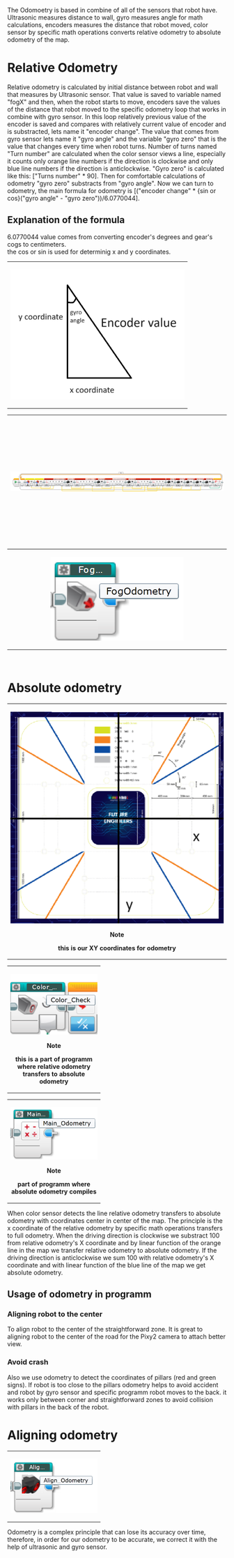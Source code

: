 The Odomoetry is based in combine of all of the sensors that robot have. Ultrasonic measures distance to wall, gyro measures angle for math calculations, encoders measures the distance that robot moved, color sensor by specific math operations converts relative odometry to absolute odometry of the map.
# Relative Odometry
  Relative odometry is calculated by initial distance between robot and wall that measures by Ultrasonic sensor. That value is saved to variable named "fogX" and then, when the robot starts to move, encoders save the values of the distance that robot moved to the specific odometry loop that works in combine with gyro sensor. In this loop relatively previous value of the encoder is saved and compares with relatively current value of encoder and is substracted, lets name it "encoder change". The value that comes from gyro sensor lets name it "gyro angle" and the variable "gyro zero" that is the value that changes every time when robot turns. Number of turns named "Turn number" are calculated when the color sensor views a line, especially it counts only orange line numbers if the direction is clockwise and only blue line numbers if the direction is anticlockwise. "Gyro zero" is calculated like this: ["Turns number" * 90]. Then for comfortable calculations of odometry "gyro zero" substracts from "gyro angle". Now we can turn to odometry, the main formula for odometry is [("encoder change" * {sin or cos}("gyro angle" - "gyro zero"))/6.0770044]. 
  
## Explanation of the formula
  6.0770044 value comes from converting encoder's degrees and gear's cogs to centimeters. </br>
  the cos or sin is used for determinig x and y coordinates.
<table>
  <tr>
    <th width=400>

  ![odometry explanation](https://github.com/QZOFlameFE/FE2024_1st_repo_ByFlame/blob/main/Instructions/Power_and_Sense_Management/calculating_odometry.png) </br>
    </th>
  </tr>
</table>
<table>
  <tr>
    <th height=300>
    
  ![relative odometry programm part](https://github.com/QZOFlameFE/FE2024_1st_repo_ByFlame/blob/main/Instructions/Power_and_Sense_Management/relative_odometry.png) </br>
    </th>
  </tr>
  <tr>
    <th>
      
  ![relative odometry in programm](https://github.com/QZOFlameFE/FE2024_1st_repo_ByFlame/blob/main/Instructions/Power_and_Sense_Management/relative_odometry_programm.png) </br>
    </th>
  </tr>
</table>
</br>

# Absolute odometry
<table>
  <tr>
    <th width=1000>
      
![absolute odometry principle](https://github.com/QZOFlameFE/FE2024_1st_repo_ByFlame/blob/main/Instructions/Power_and_Sense_Management/absolute_odometry_principle.png) </br>
> [!NOTE]
> this is our XY coordinates for odometry

  </th>
  </tr>
</table>

<table>
  <tr>
    <th width=200>
      
![relative odometry to absolute odometry](https://github.com/QZOFlameFE/FE2024_1st_repo_ByFlame/blob/main/Instructions/Power_and_Sense_Management/relative_odometry_to_absolute_odometry.png) 
> [!NOTE]
> this is a part of programm where relative odometry transfers to absolute odometry

 </th>
  </tr>
</table>

<table>
  <tr>
    <th width=200>

![absolute odometry in programm](https://github.com/QZOFlameFE/FE2024_1st_repo_ByFlame/blob/main/Instructions/Power_and_Sense_Management/absolute_odometry_in_programm.png) </br>
> [!NOTE]
> part of programm where absolute odometry compiles

 </th>
  </tr>
</table>
When color sensor detects the line relative odometry transfers to absolute odometry with  coordinates center in center of the map. The principle is the x coordinate of the relative odometry by specific math operations transfers to full odometry. When the driving direction is clockwise we substract 100 from relative odometry's X coordinate and by linear function of the orange line in the map we transfer relative odometry to absolute odometry. If the driving direction is anticlockwise we sum 100 with relative odometry's X coordinate and with linear function of the blue line of the map we get absolute odometry.

## Usage of odometry in programm
### Aligning robot to the center
To align robot to the center of the straightforward zone. It is great to aligning robot to the center of the road for the Pixy2 camera to attach better view. 
### Avoid crash
Also we use odometry to detect the coordinates of pillars (red and green signs). If robot is too close to the pillars odometry helps to avoid accident and robot by gyro sensor and specific programm robot moves to the back. it works only between corner and straightforward zones to avoid collision with pillars in the back of the robot.
# Aligning odometry
<table>
  <tr>
    <th width=200>
      
![aligning odometry in the programm](https://github.com/QZOFlameFE/FE2024_1st_repo_ByFlame/blob/main/Instructions/Power_and_Sense_Management/aligning_odometry_in_programm.png)
    </th>
  </tr>
</table>
Odometry is a complex principle that can lose its accuracy over time, therefore, in order for our odometry to be accurate, we correct it with the help of ultrasonic and gyro sensor.
